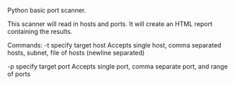 Python basic port scanner.

This scanner will read in hosts and ports.  It will create an HTML report containing the results.

Commands:
-t specify target host
	Accepts single host, comma separated hosts, subnet, file of hosts (newline separated)

-p specify target port
	Accepts single port, comma separate port, and range of ports
